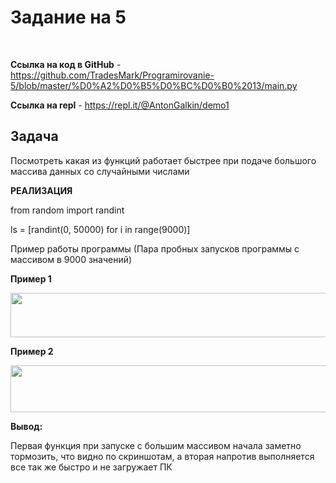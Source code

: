 # Задание на 5 
<br>

<b>Ссылка на код в GitHub</b> - https://github.com/TradesMark/Programirovanie-5/blob/master/%D0%A2%D0%B5%D0%BC%D0%B0%2013/main.py

<b>Ссылка на repl</b> - https://repl.it/@AntonGalkin/demo1 

<h2>Задача </h2>

Посмотреть какая из функций работает быстрее при подаче большого массива данных со случайными числами


<b>РЕАЛИЗАЦИЯ</b>


from random import randint

ls = [randint(0, 50000) for i in range(9000)]

Пример работы программы (Пара пробных запусков программы с массивом в 9000 значений)


<b>Пример 1</b>

<img src="https://nuqbbw.am.files.1drv.com/y4mYNoZOvNUEZL1-S38yGzKB3aYnfi24M9qyqSkmSUAQZtFU-bE3glB5piA4us0wMjUputY7HIx7m1nvmE8l2YJYLbd-3NZeZuD8hlENj-0fCmdiak_6GwBue9vZ7qMtSEzCM2AxXEamCmxYVqMjyZNRBxkt2jJYvrGJCVHk7M9zmwa7hcsZ99DAFLeJL6r4puBVVfqpT1Q4doiys90pP2_QA?width=582&height=71&cropmode=none" width="582" height="71" />


<b>Пример 2</b>

<img src="https://ptyhnq.am.files.1drv.com/y4mYTHXw2PCvxQqEc0Py4C-C7ZI_c3hXk6xrCI0krFJF1N76GAB8VnyuyvJe17CuakrCJfkRw2iBXHDhVgMeWQbw7spsZbvnQLSgrhd9_QIcyWoQvZGu7dMqlKIkw5NvldAyt_EGlXz4iXHT0fURrYwY-1hxhRppXl5390CJt6B3dwJ8UbYfLdc80MAYyJNyt234JknzwSzi0f1HYf-ZvwQCA?width=506&height=75&cropmode=none" width="506" height="75" />



<b>Вывод: </b>

Первая функция при запуске с большим массивом начала заметно тормозить, что видно по скриншотам, а вторая напротив выполняется все так же быстро и не загружает ПК
